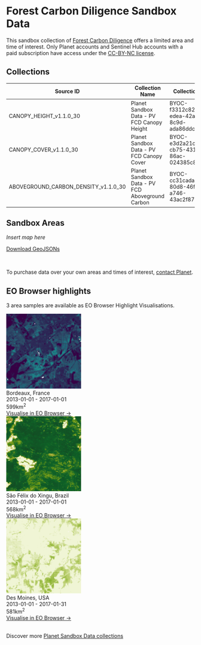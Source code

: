 # Forest Carbon Diligence Sandbox Data

This sandbox collection of <a href="../forest-carbon-diligence/">Forest Carbon Diligence</a> offers a limited area and time of interest. Only Planet accounts and Sentinel Hub accounts with a paid subscription have access under the <a href="https://creativecommons.org/licenses/by-nc/4.0/" target="_blank">CC-BY-NC license</a>.

## Collections

<table>
  <thead>
    <tr>
      <th>Source ID</th>
      <th>Collection Name</th>
      <th>Collection ID</th>
      <th>Time Range</th>
    </tr>
  </thead>
  <tbody>
    <tr>
      <td>CANOPY_HEIGHT_v1.1.0_30</td>
      <td>Planet Sandbox Data - PV FCD Canopy Height</td>
      <td>BYOC-f3312c82-edea-42a1-8c9d-ada86ddcc857</td>
      <td>2013-01-01 - 2017-12-31</td>
    </tr>
    <tr>
      <td>CANOPY_COVER_v1.1.0_30</td>
      <td>Planet Sandbox Data - PV FCD Canopy Cover</td>
      <td>BYOC-e3d2a21c-cb75-4311-86ac-024385c85b9c</td>
      <td>2013-01-01 - 2017-12-31</td>
    </tr>
    <tr>
      <td>ABOVEGROUND_CARBON_DENSITY_v1.1.0_30</td>
      <td>Planet Sandbox Data - PV FCD Aboveground Carbon</td>
      <td>BYOC-cc31cada-80d8-46fe-a746-43ac2f87b5da</td>
      <td>2013-01-01 - 2017-12-31</td>
    </tr>
   </tbody>
</table>

## Sandbox Areas

*Insert map here*

<a href="../forest-carbon-diligence/polygons.geojson" download>Download GeoJSONs</a>

<br>

To purchase data over your own areas and times of interest, <a href="https://www.planet.com/contact-sales/#contact-sales)" target="_blank">contact Planet</a>. 
## EO Browser highlights

3 area samples are available as EO Browser Highlight Visualisations.
<br>

<div class="container33">
    <div class="image-card">
    <a href='https://apps.sentinel-hub.com/eo-browser/?zoom=12&lat=44.7345&lng=-0.676&themeId=PLANET_SANDBOX&visualizationUrl=https%3A%2F%2Fservices.sentinel-hub.com%2Fogc%2Fwms%2Ff006c031-60da-4262-bdf7-6fc4f1532d13&datasetId=cc31cada-80d8-46fe-a746-43ac2f87b5da&fromTime=2017-01-01T00%3A00%3A00.000Z&toTime=2017-01-01T23%3A59%3A59.999Z&layerId=ABOVEGROUND-CARBON-DENSITY&demSource3D="MAPZEN"' target="_blank"><img src="FCD_FRA.png" alt="EOB Highlight 1" class="imagette"></a>
        <div class="info">
            <div class="title">Bordeaux, France</div>
            <div class="text">
                2013-01-01 - 2017-01-01<br>
                599km<sup>2</sup>
            </div>
            <div class="eob-link"><a href='https://apps.sentinel-hub.com/eo-browser/?zoom=12&lat=44.7345&lng=-0.676&themeId=PLANET_SANDBOX&visualizationUrl=https%3A%2F%2Fservices.sentinel-hub.com%2Fogc%2Fwms%2Ff006c031-60da-4262-bdf7-6fc4f1532d13&datasetId=cc31cada-80d8-46fe-a746-43ac2f87b5da&fromTime=2017-01-01T00%3A00%3A00.000Z&toTime=2017-01-01T23%3A59%3A59.999Z&layerId=ABOVEGROUND-CARBON-DENSITY&demSource3D="MAPZEN"' target="_blank">Visualise in EO Browser -></a></div>
        </div>
    </div>
    <div class="image-card">
        <a href='https://apps.sentinel-hub.com/eo-browser/?zoom=12&lat=-6.7652&lng=-52.3763&themeId=PLANET_SANDBOX&visualizationUrl=https%3A%2F%2Fservices.sentinel-hub.com%2Fogc%2Fwms%2Ff006c031-60da-4262-bdf7-6fc4f1532d13&datasetId=e3d2a21c-cb75-4311-86ac-024385c85b9c&fromTime=2017-01-01T00%3A00%3A00.000Z&toTime=2017-01-01T23%3A59%3A59.999Z&layerId=CANOPY-COVER&demSource3D="MAPZEN"' target="_blank">
        <img src="FCD_BRA.png" alt="EOB Highlight 2" class="imagette">
        </a>
        <div class="info">
            <div class="title">São Félix do Xingu, Brazil</div>
            <div class="text">
                2013-01-01 - 2017-01-01<br>
                568km<sup>2</sup>
            </div>
            <div class="eob-link"><a href='https://apps.sentinel-hub.com/eo-browser/?zoom=12&lat=-6.7652&lng=-52.3763&themeId=PLANET_SANDBOX&visualizationUrl=https%3A%2F%2Fservices.sentinel-hub.com%2Fogc%2Fwms%2Ff006c031-60da-4262-bdf7-6fc4f1532d13&datasetId=e3d2a21c-cb75-4311-86ac-024385c85b9c&fromTime=2017-01-01T00%3A00%3A00.000Z&toTime=2017-01-01T23%3A59%3A59.999Z&layerId=CANOPY-COVER&demSource3D="MAPZEN"' target="_blank">Visualise in EO Browser -></a></div>
        </div>
    </div>
    <div class="image-card">
    <a href='https://apps.sentinel-hub.com/eo-browser/?zoom=12&lat=41.2969&lng=-93.959&themeId=PLANET_SANDBOX&visualizationUrl=https%3A%2F%2Fservices.sentinel-hub.com%2Fogc%2Fwms%2Ff006c031-60da-4262-bdf7-6fc4f1532d13&datasetId=f3312c82-edea-42a1-8c9d-ada86ddcc857&fromTime=2016-01-01T00%3A00%3A00.000Z&toTime=2016-01-01T23%3A59%3A59.999Z&layerId=CANOPY-HEIGHT&demSource3D="MAPZEN"' target="_blank"><img src="FCD_USA.png" alt="EOB Highlight 3" class="imagette"></a>
        <div class="info">
            <div class="title">Des Moines, USA</div>
            <div class="text">
                2013-01-01 - 2017-01-31<br>
                581km<sup>2</sup>
            </div>
            <div class="eob-link"><a href='https://apps.sentinel-hub.com/eo-browser/?zoom=12&lat=41.2969&lng=-93.959&themeId=PLANET_SANDBOX&visualizationUrl=https%3A%2F%2Fservices.sentinel-hub.com%2Fogc%2Fwms%2Ff006c031-60da-4262-bdf7-6fc4f1532d13&datasetId=f3312c82-edea-42a1-8c9d-ada86ddcc857&fromTime=2016-01-01T00%3A00%3A00.000Z&toTime=2016-01-01T23%3A59%3A59.999Z&layerId=CANOPY-HEIGHT&demSource3D="MAPZEN"' target="_blank">Visualise in EO Browser -></a></div>
        </div>
    </div>
</div>
<br>
<!---
TODO: add link
-->

Discover more <a href="../planet-sandbox-data/">Planet Sandbox Data collections</a>
